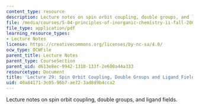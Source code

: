 ```yaml
---
content_type: resource
description: Lecture notes on spin orbit coupling, double groups, and ligand fields.
file: /media/courses/5-04-principles-of-inorganic-chemistry-ii-fall-2008/40a841713c0596b7ae723ad8d9b4cca2_lecture_29.pdf
file_type: application/pdf
learning_resource_types:
- Lecture Notes
license: https://creativecommons.org/licenses/by-nc-sa/4.0/
ocw_type: OCWFile
parent_title: Lecture Notes
parent_type: CourseSection
parent_uid: d613e8ec-9942-1310-133f-2e600a44a333
resourcetype: Document
title: 'Lecture 29: Spin Orbit Coupling, Double Groups and Ligand Fields'
uid: 40a84171-3c05-96b7-ae72-3ad8d9b4cca2
---
```

Lecture notes on spin orbit coupling, double groups, and ligand fields.